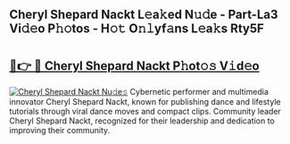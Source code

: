 ## Cheryl Shepard Nackt L𝚎a𝚔ed N𝚞𝚍e - Part-La3 Vi𝚍𝚎o P𝚑𝚘tos - H𝚘𝚝 O𝚗𝚕yf𝚊ns L𝚎a𝚔s Rty5F

# <h2><a href="http://kf08khw.oniu.top/?m=Cheryl+Shepard+Nackt">🔗👉 🔴 Cheryl Shepard Nackt P𝚑ot𝚘𝚜 V𝚒d𝚎o</a></h2>

[![Cheryl Shepard Nackt Nu𝚍e𝚜](https://i.imgur.com/0qMVB7G.gif)](http://kf08khw.oniu.top/?m=Cheryl+Shepard+Nackt)
Cybernetic performer and multimedia innovator Cheryl Shepard Nackt, known for publishing dance and lifestyle tutorials through viral dance moves and compact clips. Community leader Cheryl Shepard Nackt, recognized for their leadership and dedication to improving their community.  
